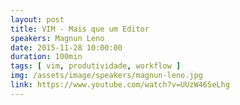 ```yaml
---
layout: post
title: VIM - Mais que um Editor
speakers: Magnun Leno
date: 2015-11-28 10:00:00
duration: 100min
tags: [ vim, produtividade, workflow ]
img: /assets/image/speakers/magnun-leno.jpg
link: https://www.youtube.com/watch?v=UUzW46SeLhg
---
```

